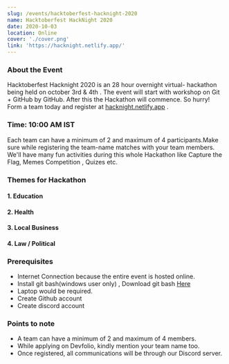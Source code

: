 ```yaml
---
slug: /events/hacktoberfest-hacknight-2020
name: Hacktoberfest HackNight 2020
date: 2020-10-03
location: Online
cover: './cover.png'
link: 'https://hacknight.netlify.app/'
---
```


### About the Event 
Hacktoberfest Hacknight 2020 is an 28 hour overnight  virtual- hackathon being held on october 3rd & 4th . The event will start with workshop on Git + GitHub by   GitHub. After this the Hackathon will commence.
So hurry! Form a team today and register at [hacknight.netlify.app](https://hacknight.netlify.app/) .             


### Time: 10:00 AM IST
Each team can have a minimum of 2 and maximum of 4 participants.Make sure while registering the team-name matches with your team members.
We'll have many fun activities during this whole Hackathon like Capture the Flag, Memes Competition , Quizes etc.
 
 
### Themes for Hackathon
####    1. Education
####    2. Health
####    3. Local Business
####    4. Law / Political


### Prerequisites
- Internet Connection because the entire event is hosted online.
- Install git bash(windows user only) , 
  Download git bash [Here](https://git-scm.com/downloads )
- Laptop would be required.
- Create Github account
- Create discord account


### Points to note
- A team can have a minimum of 2 and maximum of 4 members.
- While applying on Devfolio, kindly mention your team name too.
- Once registered, all communications will be through our Discord server.






















